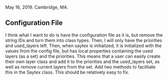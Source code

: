 May 16, 2019.
Cambridge, MA.

## Configuration File

I think what I want to do is have the configuration file as it is, but remove the string IDs and turn them into class types. Then, I will only have the priorities and used_layers left. Then, when saytex is initialized, it is initialized with the values from the config file, but has local properties containing the used layers (as a set) and the priorities. This means that a user can easily create their own layer class and add it to the priorities and the used_layers set, as well as remove current layers from the set. Add two methods to facilitate this in the Saytex class. This should be relatively easy to fix.